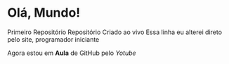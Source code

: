# Olá, Mundo!
Primeiro Repositório 
Repositório Criado ao vivo
Essa linha eu alterei direto pelo site, programador iniciante

Agora estou em **Aula** de GitHub pelo *Yotube*
